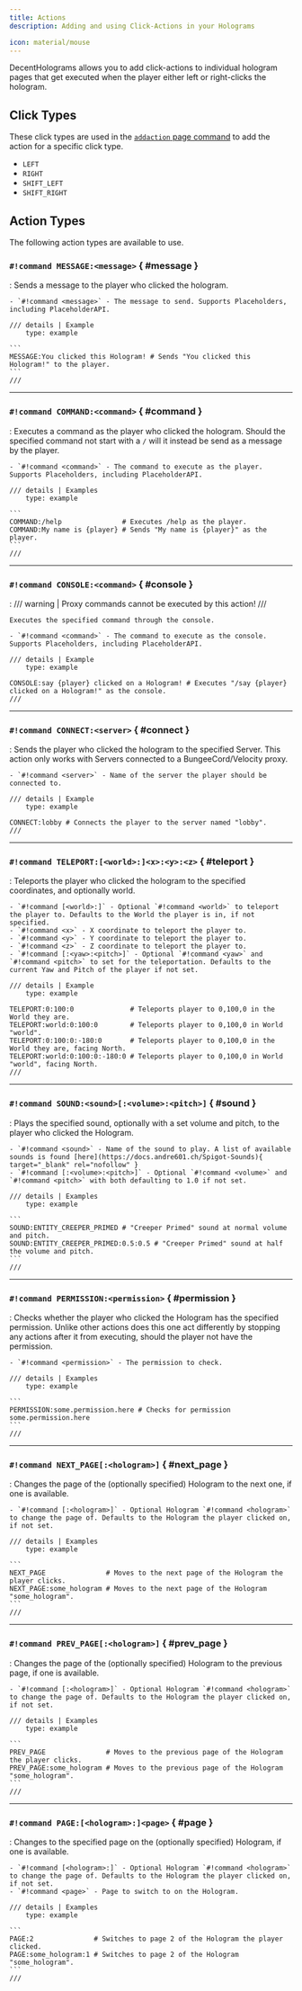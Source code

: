 ```yaml
---
title: Actions
description: Adding and using Click-Actions in your Holograms

icon: material/mouse
---
```


DecentHolograms allows you to add click-actions to individual hologram pages that get executed when the player either left or right-clicks the hologram.

## Click Types

These click types are used in the [`addaction` page command](commands/hologram-pages.md#dh-p-addaction) to add the action for a specific click type.

- `LEFT`
- `RIGHT`
- `SHIFT_LEFT`
- `SHIFT_RIGHT`

## Action Types

The following action types are available to use.

### `#!command MESSAGE:<message>` { #message }

:   Sends a message to the player who clicked the hologram.
    
    - `#!command <message>` - The message to send. Supports Placeholders, including PlaceholderAPI.

    /// details | Example
        type: example
    
    ```
    MESSAGE:You clicked this Hologram! # Sends "You clicked this Hologram!" to the player.
    ```
    ///

----

### `#!command COMMAND:<command>` { #command }

:   Executes a command as the player who clicked the hologram. Should the specified command not start with a `/` will it instead be send as a message by the player.
   
    - `#!command <command>` - The command to execute as the player. Supports Placeholders, including PlaceholderAPI.

    /// details | Examples
        type: example
    
    ```
    COMMAND:/help               # Executes /help as the player.
    COMMAND:My name is {player} # Sends "My name is {player}" as the player.
    ```
    ///

----

### `#!command CONSOLE:<command>` { #console }

:   /// warning | Proxy commands cannot be executed by this action!
    ///
   
    Executes the specified command through the console.
   
    - `#!command <command>` - The command to execute as the console. Supports Placeholders, including PlaceholderAPI.

    /// details | Example
        type: example
    
    CONSOLE:say {player} clicked on a Hologram! # Executes "/say {player} clicked on a Hologram!" as the console.
    ///

----

### `#!command CONNECT:<server>` { #connect }

:   Sends the player who clicked the hologram to the specified Server. This action only works with Servers connected to a BungeeCord/Velocity proxy.
   
    - `#!command <server>` - Name of the server the player should be connected to.

    /// details | Example
        type: example
    
    CONNECT:lobby # Connects the player to the server named "lobby".
    ///

----

### `#!command TELEPORT:[<world>:]<x>:<y>:<z>` { #teleport }

:   Teleports the player who clicked the hologram to the specified coordinates, and optionally world.
   
    - `#!command [<world>:]` - Optional `#!command <world>` to teleport the player to. Defaults to the World the player is in, if not specified.
    - `#!command <x>` - X coordinate to teleport the player to.
    - `#!command <y>` - Y coordinate to teleport the player to.
    - `#!command <z>` - Z coordinate to teleport the player to.
    - `#!command [:<yaw>:<pitch>]` - Optional `#!command <yaw>` and `#!command <pitch>` to set for the teleportation. Defaults to the current Yaw and Pitch of the player if not set.

    /// details | Example
        type: example
    
    TELEPORT:0:100:0              # Teleports player to 0,100,0 in the World they are.
    TELEPORT:world:0:100:0        # Teleports player to 0,100,0 in World "world".
    TELEPORT:0:100:0:-180:0       # Teleports player to 0,100,0 in the World they are, facing North.
    TELEPORT:world:0:100:0:-180:0 # Teleports player to 0,100,0 in World "world", facing North.
    ///

----

### `#!command SOUND:<sound>[:<volume>:<pitch>]` { #sound }

:   Plays the specified sound, optionally with a set volume and pitch, to the player who clicked the Hologram.
    
    - `#!command <sound>` - Name of the sound to play. A list of available sounds is found [here](https://docs.andre601.ch/Spigot-Sounds){ target="_blank" rel="nofollow" }
    - `#!command [:<volume>:<pitch>]` - Optional `#!command <volume>` and `#!command <pitch>` with both defaulting to 1.0 if not set.

    /// details | Examples
        type: example

    ```
    SOUND:ENTITY_CREEPER_PRIMED # "Creeper Primed" sound at normal volume and pitch.
    SOUND:ENTITY_CREEPER_PRIMED:0.5:0.5 # "Creeper Primed" sound at half the volume and pitch.
    ```
    ///

----

### `#!command PERMISSION:<permission>` { #permission }

:   Checks whether the player who clicked the Hologram has the specified permission. Unlike other actions does this one act differently by stopping any actions after it from executing, should the player not have the permission.
    
    - `#!command <permission>` - The permission to check.

    /// details | Examples
        type: example

    ```
    PERMISSION:some.permission.here # Checks for permission some.permission.here
    ```
    ///

----

### `#!command NEXT_PAGE[:<hologram>]` { #next_page }

:   Changes the page of the (optionally specified) Hologram to the next one, if one is available.
    
    - `#!command [:<hologram>]` - Optional Hologram `#!command <hologram>` to change the page of. Defaults to the Hologram the player clicked on, if not set.

    /// details | Examples
        type: example

    ```
    NEXT_PAGE               # Moves to the next page of the Hologram the player clicks.
    NEXT_PAGE:some_hologram # Moves to the next page of the Hologram "some_hologram".
    ```
    ///

----

### `#!command PREV_PAGE[:<hologram>]` { #prev_page }

:   Changes the page of the (optionally specified) Hologram to the previous page, if one is available.
    
    - `#!command [:<hologram>]` - Optional Hologram `#!command <hologram>` to change the page of. Defaults to the Hologram the player clicked on, if not set.

    /// details | Examples
        type: example

    ```
    PREV_PAGE               # Moves to the previous page of the Hologram the player clicks.
    PREV_PAGE:some_hologram # Moves to the previous page of the Hologram "some_hologram".
    ```
    ///

----

### `#!command PAGE:[<hologram>:]<page>` { #page }

:   Changes to the specified page on the (optionally specified) Hologram, if one is available.
    
    - `#!command [<hologram>:]` - Optional Hologram `#!command <hologram>` to change the page of. Defaults to the Hologram the player clicked on, if not set.
    - `#!command <page>` - Page to switch to on the Hologram.

    /// details | Examples
        type: example

    ```
    PAGE:2               # Switches to page 2 of the Hologram the player clicked.
    PAGE:some_hologram:1 # Switches to page 2 of the Hologram "some_hologram".
    ```
    ///
